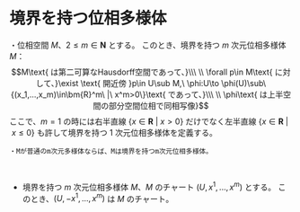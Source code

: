 



# 境界を持つ位相多様体

・位相空間 $M$、$2\le m\in\bm{N}$ とする。
このとき、境界を持つ $m$ 次元位相多様体 $M$：
$$M\text{ は第二可算なHausdorff空間であって、}\\\ \\
\forall p\in M\text{ に対して、}\exist \text{ 開近傍 }p\in U\sub M,\ \phi:U\to \phi(U)\sub\{(x_1,...,x_m)\in\bm{R}^m\ |\ x^m>0\}\text{ であって、}\\\ \\
\phi\text{ は上半空間の部分空間位相で同相写像}$$
ここで、$m=1$ の時には右半直線 $\{x\in\bm{R}\ |\ x>0\}$ だけでなく左半直線 $\{x\in\bm{R}\ |\ x\le0\}$ も許して境界を持つ $1$ 次元位相多様体を定義する。
<br>

    ・Mが普通のm次元多様体ならば、Mは境界を持つm次元位相多様体。

<br>

- 境界を持つ $m$ 次元位相多様体 $M$、$M$ のチャート $(U,x^1,...,x^m)$ とする。
このとき、$(U,-x^1,...,x^m)$ は $M$ のチャート。




